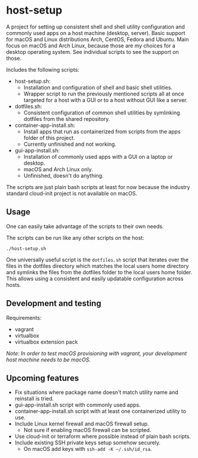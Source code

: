 # host-setup
A project for setting up consistent shell and shell utility configuration and commonly used apps on a host machine (desktop, server). Basic support for macOS and Linux distributions Arch, CentOS, Fedora and Ubuntu. Main focus on macOS and Arch Linux, because those are my choices for a desktop operating system. See individual scripts to see the support on those.

Includes the following scripts:
- host-setup.sh:
  - Installation and configuration of shell and basic shell utilities.
  - Wrapper script to run the previously mentioned scripts all at once targeted for a host with a GUI or to a host without GUI like a server.
- dotfiles.sh:
  - Consistent configuration of common shell utilities by symlinking dotfiles from the shared repository.
- container-app-install.sh:
  - Install apps that run as containerized from scripts from the apps folder of this project.
  - Currently unfinished and not working.
- gui-app-install.sh:
  - Installation of commonly used apps with a GUI on a laptop or desktop.
  - macOS and Arch Linux only.
  - Unfinished, doesn't do anything.

The scripts are just plain bash scripts at least for now because the industry standard cloud-init project is not available on macOS.

## Usage
One can easily take advantage of the scripts to their own needs.

The scripts can be run like any other scripts on the host:
~~~
./host-setup.sh
~~~

One universally useful script is the `dotfiles.sh` script that iterates over the files in the dotfiles directory which matches the local users home directory and symlinks the files from the dotfiles folder to the local users home folder. This allows using a consistent and easily updatable configuration across hosts.

## Development and testing
Requirements:
- vagrant
- virtualbox
- virtualbox extension pack

*Note: In order to test macOS provisioning with vagrant, your development host machine needs to be macOS.*

## Upcoming features
- Fix situations where package name doesn't match utility name and reinstall is tried.
- gui-app-install.sh script with commonly used apps.
- container-app-install.sh script with at least one containerized utility to use.
- Include Linux kernel firewall and macOS firewall setup.
  - Not sure if enabling macOS firewall can be scripted.
- Use cloud-init or terraform where possible instead of plain bash scripts.
- Include existing SSH private keys setup somehow securely.
  - On macOS add keys with `ssh-add -K ~/.ssh/id_rsa`.
